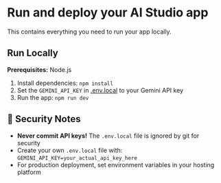 # Run and deploy your AI Studio app

This contains everything you need to run your app locally.

## Run Locally

**Prerequisites:**  Node.js


1. Install dependencies:
   `npm install`
2. Set the `GEMINI_API_KEY` in [.env.local](.env.local) to your Gemini API key
3. Run the app:
   `npm run dev`

## 🔐 Security Notes

- **Never commit API keys!** The `.env.local` file is ignored by git for security
- Create your own `.env.local` file with: `GEMINI_API_KEY=your_actual_api_key_here`
- For production deployment, set environment variables in your hosting platform
